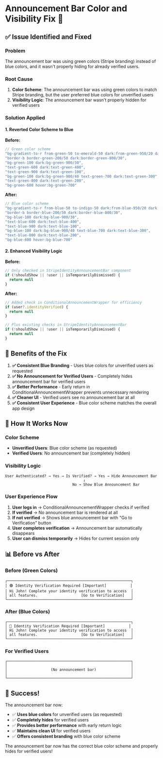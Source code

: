 # Announcement Bar Color and Visibility Fix 🎯

## ✅ Issue Identified and Fixed

### **Problem**
The announcement bar was using green colors (Stripe branding) instead of blue colors, and it wasn't properly hiding for already verified users.

### **Root Cause**
1. **Color Scheme**: The announcement bar was using green colors to match Stripe branding, but the user preferred blue colors for unverified users
2. **Visibility Logic**: The announcement bar wasn't properly hidden for verified users

### **Solution Applied**

#### 1. **Reverted Color Scheme to Blue**
**Before:**
```typescript
// Green color scheme
"bg-gradient-to-r from-green-50 to-emerald-50 dark:from-green-950/20 dark:to-emerald-950/20",
"border-b border-green-200/50 dark:border-green-800/30",
"bg-green-100 dark:bg-green-900/30",
"text-green-600 dark:text-green-400",
"text-green-900 dark:text-green-100",
"bg-green-100 dark:bg-green-900/40 text-green-700 dark:text-green-300",
"text-green-800 dark:text-green-200",
"bg-green-600 hover:bg-green-700"
```

**After:**
```typescript
// Blue color scheme
"bg-gradient-to-r from-blue-50 to-indigo-50 dark:from-blue-950/20 dark:to-indigo-950/20",
"border-b border-blue-200/50 dark:border-blue-800/30",
"bg-blue-100 dark:bg-blue-900/30",
"text-blue-600 dark:text-blue-400",
"text-blue-900 dark:text-blue-100",
"bg-blue-100 dark:bg-blue-900/40 text-blue-700 dark:text-blue-300",
"text-blue-800 dark:text-blue-200",
"bg-blue-600 hover:bg-blue-700"
```

#### 2. **Enhanced Visibility Logic**
**Before:**
```typescript
// Only checked in StripeIdentityAnnouncementBar component
if (!shouldShow || !user || isTemporarilyDismissed) {
  return null
}
```

**After:**
```typescript
// Added check in ConditionalAnnouncementWrapper for efficiency
if (user?.identityVerified) {
  return null
}

// Plus existing checks in StripeIdentityAnnouncementBar
if (!shouldShow || !user || isTemporarilyDismissed) {
  return null
}
```

## 🎯 Benefits of the Fix

1. **✅ Consistent Blue Branding** - Uses blue colors for unverified users as requested
2. **✅ No Announcement for Verified Users** - Completely hides announcement bar for verified users
3. **✅ Better Performance** - Early return in ConditionalAnnouncementWrapper prevents unnecessary rendering
4. **✅ Cleaner UI** - Verified users see no announcement bar at all
5. **✅ Consistent User Experience** - Blue color scheme matches the overall app design

## 🧪 How It Works Now

### **Color Scheme**
- **Unverified Users**: Blue color scheme (as requested)
- **Verified Users**: No announcement bar (completely hidden)

### **Visibility Logic**
```
User Authenticated? → Yes → Is Verified? → Yes → Hide Announcement Bar
                                    ↓
                               No → Show Blue Announcement Bar
```

### **User Experience Flow**
1. **User logs in** → ConditionalAnnouncementWrapper checks if verified
2. **If verified** → No announcement bar is rendered at all
3. **If not verified** → Shows blue announcement bar with "Go to Verification" button
4. **User completes verification** → Announcement bar automatically disappears
5. **User can dismiss temporarily** → Hides for current session only

## 📊 Before vs After

### **Before (Green Colors)**
```
┌─────────────────────────────────────────────────────────┐
│ 🟢 Identity Verification Required [Important]           │
│ Hi John! Complete your identity verification to access  │
│ all features.                    [Go to Verification]   │
└─────────────────────────────────────────────────────────┘
```

### **After (Blue Colors)**
```
┌─────────────────────────────────────────────────────────┐
│ 🔵 Identity Verification Required [Important]           │
│ Hi John! Complete your identity verification to access  │
│ all features.                    [Go to Verification]   │
└─────────────────────────────────────────────────────────┘
```

### **For Verified Users**
```
┌─────────────────────────────────────────────────────────┐
│                                                         │
│                    (No announcement bar)                │
│                                                         │
└─────────────────────────────────────────────────────────┘
```

## 🎉 Success!

The announcement bar now:
- ✅ **Uses blue colors** for unverified users (as requested)
- ✅ **Completely hides** for verified users
- ✅ **Provides better performance** with early return logic
- ✅ **Maintains clean UI** for verified users
- ✅ **Offers consistent branding** with blue color scheme

The announcement bar now has the correct blue color scheme and properly hides for verified users!
